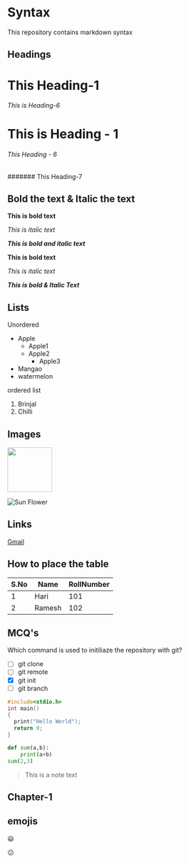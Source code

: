 # Syntax
This repository contains markdown syntax 

Headings
--------

<h1>This Heading-1</h1>

<h6>This is Heading-6</h6>

# This is Heading - 1

###### This Heading - 6

####### This Heading-7

Bold the text & Italic the text
------

<b>This is bold text</b>

<i>This is italic text</i>

<b><i>This is bold and italic text</i></b>

**This is bold text**

*This is italic text*

***This is bold & Italic Text***

Lists
-----

Unordered

- Apple
  - Apple1
  - Apple2
    - Apple3
- Mangao
- watermelon

ordered list
1. Brinjal
2. Chilli


Images
------
<img src="https://images.all-free-download.com/images/graphiclarge/sunflower_01_hd_picture_166872.jpg" width=100>

![Sun Flower](https://images.all-free-download.com/images/graphiclarge/sunflower_01_hd_picture_166872.jpg)

Links
------

[Gmail](https://accounts.google.com/signin/v2/identifier?passive=1209600&continue=https%3A%2F%2Faccounts.google.com%2Fb%2F1%2FAddMailService&followup=https%3A%2F%2Faccounts.google.com%2Fb%2F1%2FAddMailService&flowName=GlifWebSignIn&flowEntry=ServiceLogin)

How to place the table
-----


S.No|Name|RollNumber
----|----|-------
1|Hari|101
2|Ramesh|102

MCQ's
------
Which command is used to initiliaze the repository with git?

- [ ] git clone
- [ ] git remote
- [x] git init
- [ ] git branch

```c
#include<stdio.h>
int main()
{
  print("Hello World");
  return 0;
}
```
```python
def sum(a,b):
    print(a+b)
sum(2,3)
```

> This is a note text

Chapter-1
---------

emojis
-------

:smiley:


:confused:

